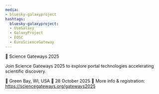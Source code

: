 ```yaml
---
media:
- bluesky-galaxyproject
hashtags:
  bluesky-galaxyproject:
  - UseGalaxy
  - GalaxyProject
  - EOSC
  - EuroScienceGateway
---
```

📣 Science Gateways 2025

Join Science Gateways 2025 to explore portal technologies accelerating scientific discovery.

📍 Green Bay, WI, USA
📅 28 October 2025
🔗 More info & registration: https://sciencegateways.org/gateways2025